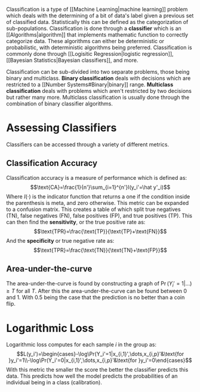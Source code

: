 Classification is a type of [[Machine Learning|machine learning]] problem which deals with the determining of a bit of data's label given a previous set of classified data. Statistically this can be defined as the categorization of sub-populations. Classification is done through a **classifier** which is an [[Algorithms|algorithm]] that implements mathematic function to correctly categorize data. These algorithms can either be deterministic or probabilistic, with deterministic algorithms being preferred. Classification is commonly done through [[Logisitic Regression|logistic regression]], [[Bayesian Statistics|Bayesian classifiers]], and more.

Classification can be sub-divided into two separate problems, those being binary and multiclass. **Binary classification** deals with decisions which are restricted to a [[Number Systems#Binary|binary]] range. **Multiclass classification** deals with problems which aren't restricted by two decisions but rather many more. Multiclass classification is usually done through the combination of binary classifier algorithms.

# Assessing Classifiers
Classifiers can be accessed through a variety of different metrics.

## Classification Accuracy
Classification accuracy is a measure of performance which is defined as:
$$\text{CA}=\frac{1}{n'}\sum_{i=1}^{n'}I(y_i'=\hat y'_i)$$Where $I(\cdot)$ is the indicator function that returns a one if the condition inside the parenthesis is meta, and zero otherwise. This metric can be expanded to a confusion matrix. This creates a table of which split true negatives (TN), false negatives (FN), false positives (FP), and true positives (TP). This can then find the **sensitivity**, or the true positive rate as: $$\text{TPR}=\frac{\text{TP}}{\text{TP}+\text{FN}}$$And the **specificity** or true negative rate as: $$\text{TPR}=\frac{\text{TN}}{\text{TN}+\text{FP}}$$
## Area-under-the-curve
The area-under-the-curve is found by constructing a graph of $\Pr(Y_i'=1|\dots)\geq T$ for all $T$. After this the area-under-the-curve can be found between $0$ and $1$. With $0.5$ being the case that the prediction is no better than a coin flip.

# Logarithmic Loss
Logarithmic loss computes for each sample $i$ in the group as: 
$$L(y_i')=\begin{cases}-\log\Pr(Y_i'=1|x_{i,1}',\dots,x_{i,p}'&\text{for }y_i'=1\\-\log\Pr(Y_i'=0|x_{i,1}',\dots,x_{i,p}'&\text{for }y_i'=0\end{cases}$$
With this metric the smaller the score the better the classifier predicts this data. This predicts how well the model predicts the probabilities of an individual being in a class (calibration).
